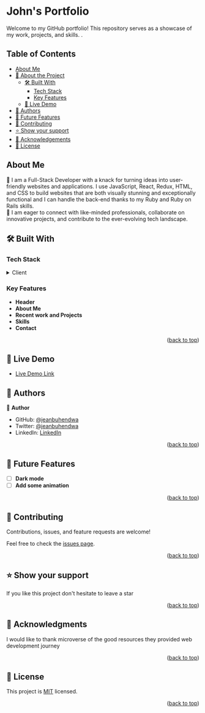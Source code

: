 # John's Portfolio

Welcome to my GitHub portfolio! This repository serves as a showcase of my work, projects, and skills. .

## Table of Contents

- [About Me](#about-me)
- [📖 About the Project](#about-project)
  - [🛠 Built With](#built-with)
    - [Tech Stack](#tech-stack)
    - [Key Features](#key-features)
  - [🚀 Live Demo](#live-demo)
- [👥 Authors](#authors)
- [🔭 Future Features](#future-features)
- [🤝 Contributing](#contributing)
- [⭐️ Show your support](#support)
- [🙏 Acknowledgements](#acknowledgements)
- [📝 License](#license)

## About Me

👋 I am a Full-Stack Developer with a knack for turning ideas into
user-friendly websites and applications. I use JavaScript, React,
Redux, HTML, and CSS to build websites that are both visually
stunning and exceptionally functional and I can handle the
back-end thanks to my Ruby and Ruby on Rails skills.
<br />
📨 I am eager to connect with like-minded professionals,
collaborate on innovative projects, and contribute to the
ever-evolving tech landscape.

## 🛠 Built With <a name="built-with"></a>

### Tech Stack <a name="tech-stack"></a>

<details>
  <summary>Client</summary>
  <ul>
  <li><a href="#">Reactjs</a></li>
    <li><a href="#">HTML5</a></li>
    <li><a href="#">CSS3</a></li>
  </ul>
</details>

<!-- Features -->

### Key Features <a name="key-features"></a>

- **Header**
- **About Me**
- **Recent work and Projects**
- **Skills**
- **Contact**

<p align="right">(<a href="#readme-top">back to top</a>)</p>

<!-- LIVE DEMO -->

## 🚀 Live Demo <a name="live-demo"></a>

- [Live Demo Link](https://johnbuh.netlify.app/)

<!-- AUTHORS -->

## 👥 Authors <a name="authors"></a>

👤 **Author**

- GitHub: [@jeanbuhendwa](https://github.com/jeanbuhendwa)
- Twitter: [@jeanbuhendwa](https://twitter.com/jeanjacqueI)
- LinkedIn: [LinkedIn](https://www.linkedin.com/in/johnbuhendwa/)

<p align="right">(<a href="#readme-top">back to top</a>)</p>

<!-- FUTURE FEATURES -->

## 🔭 Future Features <a name="future-features"></a>

- [ ] **Dark mode**
- [ ] **Add some animation**

<p align="right">(<a href="#readme-top">back to top</a>)</p>

<!-- CONTRIBUTING -->

## 🤝 Contributing <a name="contributing"></a>

Contributions, issues, and feature requests are welcome!

Feel free to check the [issues page](../../issues/).

<p align="right">(<a href="#readme-top">back to top</a>)</p>

<!-- SUPPORT -->

## ⭐️ Show your support <a name="support"></a>

If you like this project don't hesitate to leave a star

<p align="right">(<a href="#readme-top">back to top</a>)</p>

<!-- ACKNOWLEDGEMENTS -->

## 🙏 Acknowledgments <a name="acknowledgements"></a>

I would like to thank microverse of the good resources they provided web development journey

<p align="right">(<a href="#readme-top">back to top</a>)</p>

<!-- LICENSE -->

## 📝 License <a name="license"></a>

This project is [MIT](./LICENSE) licensed.

<p align="right">(<a href="#readme-top">back to top</a>)</p>
